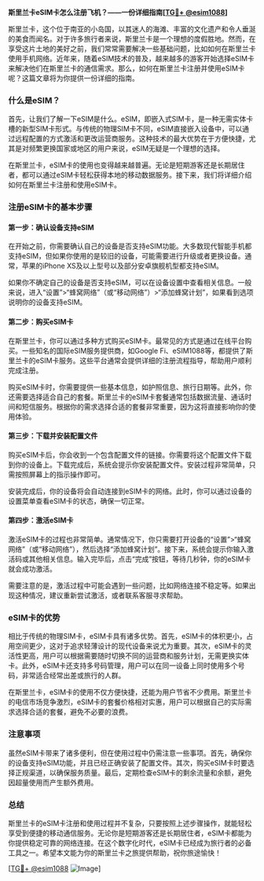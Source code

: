 **斯里兰卡eSIM卡怎么注册飞机？——一份详细指南[[TG💪+ @esim1088](https://t.me/s/esim1088)]**

斯里兰卡，这个位于南亚的小岛国，以其迷人的海滩、丰富的文化遗产和令人垂涎的美食而闻名。对于许多旅行者来说，斯里兰卡是一个理想的度假胜地。然而，在享受这片土地的美好之前，我们常常需要解决一些基础问题，比如如何在斯里兰卡使用手机网络。近年来，随着eSIM技术的普及，越来越多的游客开始选择eSIM卡来解决他们在斯里兰卡的通信需求。那么，如何在斯里兰卡注册并使用eSIM卡呢？这篇文章将为你提供一份详细的指南。

### 什么是eSIM？

首先，让我们了解一下eSIM是什么。eSIM，即嵌入式SIM卡，是一种无需实体卡槽的新型SIM卡形式。与传统的物理SIM卡不同，eSIM直接嵌入设备中，可以通过远程配置的方式激活和更改运营商服务。这种技术的最大优势在于方便快捷，尤其是对频繁更换国家或地区的用户来说，eSIM无疑是一个理想的选择。

在斯里兰卡，eSIM卡的使用也变得越来越普遍。无论是短期游客还是长期居住者，都可以通过eSIM卡轻松获得本地的移动数据服务。接下来，我们将详细介绍如何在斯里兰卡注册和使用eSIM卡。

### 注册eSIM卡的基本步骤

#### 第一步：确认设备支持eSIM

在开始之前，你需要确认自己的设备是否支持eSIM功能。大多数现代智能手机都支持eSIM，但如果你使用的是较旧的设备，可能需要进行升级或者更换设备。通常，苹果的iPhone XS及以上型号以及部分安卓旗舰机型都支持eSIM。

如果你不确定自己的设备是否支持eSIM，可以在设备设置中查看相关信息。一般来说，进入“设置”>“蜂窝网络”（或“移动网络”）>“添加蜂窝计划”，如果看到选项说明你的设备支持eSIM。

#### 第二步：购买eSIM卡

在斯里兰卡，你可以通过多种方式购买eSIM卡。最常见的方式是通过在线平台购买。一些知名的国际eSIM服务提供商，如Google Fi、eSIM1088等，都提供了斯里兰卡的eSIM卡服务。这些平台通常会提供详细的注册流程指导，帮助用户顺利完成注册。

购买eSIM卡时，你需要提供一些基本信息，如护照信息、旅行日期等。此外，你还需要选择适合自己的套餐。斯里兰卡的eSIM卡套餐通常包括数据流量、通话时间和短信服务。根据你的需求选择合适的套餐非常重要，因为这将直接影响你的使用体验。

#### 第三步：下载并安装配置文件

购买eSIM卡后，你会收到一个包含配置文件的链接。你需要将这个配置文件下载到你的设备上。下载完成后，系统会提示你安装配置文件。安装过程非常简单，只需按照屏幕上的指示操作即可。

安装完成后，你的设备将会自动连接到eSIM卡的网络。此时，你可以通过设备的设置菜单查看eSIM卡的状态，确保一切正常。

#### 第四步：激活eSIM卡

激活eSIM卡的过程也非常简单。通常情况下，你只需要打开设备的“设置”>“蜂窝网络”（或“移动网络”），然后选择“添加蜂窝计划”。接下来，系统会提示你输入激活码或其他相关信息。输入完毕后，点击“完成”按钮，等待几秒钟，你的eSIM卡就会成功激活。

需要注意的是，激活过程中可能会遇到一些问题，比如网络连接不稳定等。如果出现这种情况，建议重新尝试激活，或者联系客服寻求帮助。

### eSIM卡的优势

相比于传统的物理SIM卡，eSIM卡具有诸多优势。首先，eSIM卡的体积更小，占用空间更少，这对于追求轻薄设计的现代设备来说尤为重要。其次，eSIM卡的灵活性更高，用户可以根据需要随时切换不同的运营商和服务计划，无需更换实体卡。此外，eSIM卡还支持多号码管理，用户可以在同一设备上同时使用多个号码，非常适合经常出差或旅行的人群。

在斯里兰卡，eSIM卡的使用不仅方便快捷，还能为用户节省不少费用。斯里兰卡的电信市场竞争激烈，eSIM卡的套餐价格相对实惠，用户可以根据自己的实际需求选择合适的套餐，避免不必要的浪费。

### 注意事项

虽然eSIM卡带来了诸多便利，但在使用过程中仍需注意一些事项。首先，确保你的设备支持eSIM功能，并且已经正确安装了配置文件。其次，购买eSIM卡时要选择正规渠道，以确保服务质量。最后，定期检查eSIM卡的剩余流量和余额，避免因超量使用而产生额外费用。

### 总结

斯里兰卡的eSIM卡注册和使用过程并不复杂，只要按照上述步骤操作，就能轻松享受到便捷的移动通信服务。无论你是短期游客还是长期居住者，eSIM卡都能为你提供稳定可靠的网络连接。在这个数字化时代，eSIM卡已经成为旅行者的必备工具之一。希望本文能为你的斯里兰卡之旅提供帮助，祝你旅途愉快！

[[TG💪+ @esim1088](https://t.me/s/esim1088) ![Image](https://i.postimg.cc/4NQfJmqS/Snipaste-2025-05-13-00-14-12.png)]